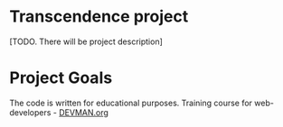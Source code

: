 # Transcendence project

[TODO. There will be project description]

# Project Goals

The code is written for educational purposes. Training course for web-developers - [DEVMAN.org](https://devman.org)
